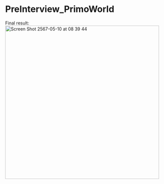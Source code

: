 # PreInterview_PrimoWorld
Final result:
<img width="492" alt="Screen Shot 2567-05-10 at 08 39 44" src="https://github.com/boonyakha/PreInterview_PrimoWorld/assets/169380033/4a53dd2a-75cb-407c-b27f-df59052ff155">
